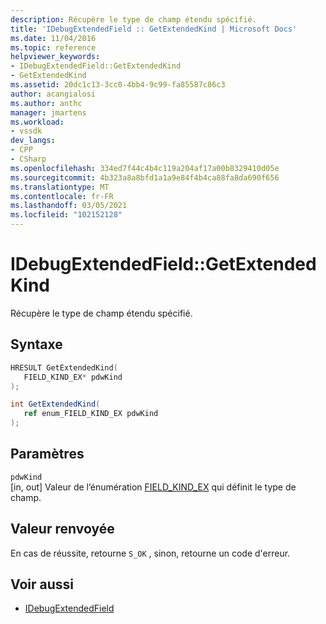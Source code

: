 ```yaml
---
description: Récupère le type de champ étendu spécifié.
title: 'IDebugExtendedField :: GetExtendedKind | Microsoft Docs'
ms.date: 11/04/2016
ms.topic: reference
helpviewer_keywords:
- IDebugExtendedField::GetExtendedKind
- GetExtendedKind
ms.assetid: 20dc1c13-3cc0-4bb4-9c99-fa85587c86c3
author: acangialosi
ms.author: anthc
manager: jmartens
ms.workload:
- vssdk
dev_langs:
- CPP
- CSharp
ms.openlocfilehash: 334ed7f44c4b4c119a204af17a00b8329410d05e
ms.sourcegitcommit: 4b323a8a8bfd1a1a9e84f4b4ca88fa8da690f656
ms.translationtype: MT
ms.contentlocale: fr-FR
ms.lasthandoff: 03/05/2021
ms.locfileid: "102152128"
---
```

# <a name="idebugextendedfieldgetextendedkind"></a>IDebugExtendedField::GetExtendedKind
Récupère le type de champ étendu spécifié.

## <a name="syntax"></a>Syntaxe

```cpp
HRESULT GetExtendedKind(
   FIELD_KIND_EX* pdwKind
);
```

```csharp
int GetExtendedKind(
   ref enum_FIELD_KIND_EX pdwKind
);
```

## <a name="parameters"></a>Paramètres
`pdwKind`\
[in, out] Valeur de l’énumération [FIELD_KIND_EX](../../../extensibility/debugger/reference/field-kind-ex.md) qui définit le type de champ.

## <a name="return-value"></a>Valeur renvoyée
 En cas de réussite, retourne `S_OK` , sinon, retourne un code d'erreur.

## <a name="see-also"></a>Voir aussi
- [IDebugExtendedField](../../../extensibility/debugger/reference/idebugextendedfield.md)
